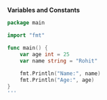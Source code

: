 <h><b>Variables and Constants</b></h>
```go
package main

import "fmt"

func main() {
    var age int = 25
    var name string = "Rohit"
    
    fmt.Println("Name:", name)
    fmt.Println("Age:", age)
}
'''

